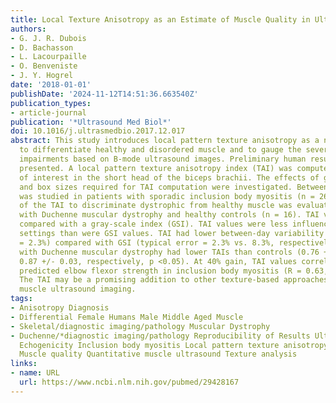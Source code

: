 ```yaml
---
title: Local Texture Anisotropy as an Estimate of Muscle Quality in Ultrasound Imaging
authors:
- G. J. R. Dubois
- D. Bachasson
- L. Lacourpaille
- O. Benveniste
- J. Y. Hogrel
date: '2018-01-01'
publishDate: '2024-11-12T14:51:36.663540Z'
publication_types:
- article-journal
publication: '*Ultrasound Med Biol*'
doi: 10.1016/j.ultrasmedbio.2017.12.017
abstract: This study introduces local pattern texture anisotropy as a novel parameter
  to differentiate healthy and disordered muscle and to gauge the severity of muscle
  impairments based on B-mode ultrasound images. Preliminary human results are also
  presented. A local pattern texture anisotropy index (TAI) was computed in one region
  of interest in the short head of the biceps brachii. The effects of gain settings
  and box sizes required for TAI computation were investigated. Between-day reliability
  was studied in patients with sporadic inclusion body myositis (n = 26). The ability
  of the TAI to discriminate dystrophic from healthy muscle was evaluated in patients
  with Duchenne muscular dystrophy and healthy controls (n = 16). TAI values were
  compared with a gray-scale index (GSI). TAI values were less influenced by gain
  settings than were GSI values. TAI had lower between-day variability (typical error
  = 2.3%) compared with GSI (typical error = 2.3% vs. 8.3%, respectively). Patients
  with Duchenne muscular dystrophy had lower TAIs than controls (0.76 +/- 0.06 vs.
  0.87 +/- 0.03, respectively, p <0.05). At 40% gain, TAI values correlated with percentage
  predicted elbow flexor strength in inclusion body myositis (R = 0.63, p <0.001).
  The TAI may be a promising addition to other texture-based approaches for quantitative
  muscle ultrasound imaging.
tags:
- Anisotropy Diagnosis
- Differential Female Humans Male Middle Aged Muscle
- Skeletal/diagnostic imaging/pathology Muscular Dystrophy
- Duchenne/*diagnostic imaging/pathology Reproducibility of Results Ultrasonography/*methods
  Echogenicity Inclusion body myositis Local pattern texture anisotropy Muscle dystrophy
  Muscle quality Quantitative muscle ultrasound Texture analysis
links:
- name: URL
  url: https://www.ncbi.nlm.nih.gov/pubmed/29428167
---
```

